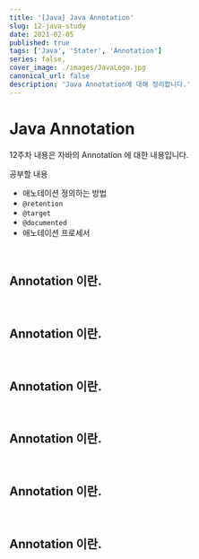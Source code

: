 ```yaml
---
title: '[Java] Java Annotation'
slug: 12-java-study
date: 2021-02-05
published: true
tags: ['Java', 'Stater', 'Annotation']
series: false,
cover_image: ./images/JavaLogo.jpg
canonical_url: false
description: 'Java Annotation에 대해 정리합니다.'
---
```


# Java Annotation

12주차 내용은 자바의 Annotation 에 대한 내용입니다.

공부할 내용

- 애노테이션 정의하는 방법
- `@retention`
- `@target`
- `@documented`
- 애노테이션 프로세서

<br/>

## Annotation 이란.

<br/>

## Annotation 이란.

<br/>

## Annotation 이란.

<br/>

## Annotation 이란.

<br/>

## Annotation 이란.

<br/>

## Annotation 이란.
